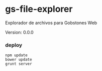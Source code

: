 # gs-file-explorer

Explorador de archivos para Gobstones Web

Version: 0.0.0

### deploy

```
npm update
bower update
grunt server
```

